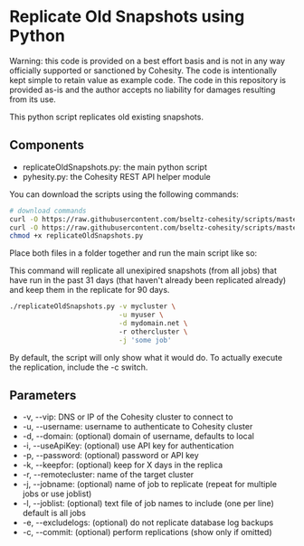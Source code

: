 # Replicate Old Snapshots using Python

Warning: this code is provided on a best effort basis and is not in any way officially supported or sanctioned by Cohesity. The code is intentionally kept simple to retain value as example code. The code in this repository is provided as-is and the author accepts no liability for damages resulting from its use.

This python script replicates old existing snapshots.

## Components

* replicateOldSnapshots.py: the main python script
* pyhesity.py: the Cohesity REST API helper module

You can download the scripts using the following commands:

```bash
# download commands
curl -O https://raw.githubusercontent.com/bseltz-cohesity/scripts/master/python/replicateOldSnapshots/replicateOldSnapshots.py
curl -O https://raw.githubusercontent.com/bseltz-cohesity/scripts/master/python/pyhesity.py
chmod +x replicateOldSnapshots.py

```

Place both files in a folder together and run the main script like so:

This command will replicate all unexipired snapshots (from all jobs) that have run in the past 31 days (that haven't already been replicated already) and keep them in the replicate for 90 days.

```bash
./replicateOldSnapshots.py -v mycluster \
                           -u myuser \
                           -d mydomain.net \ 
                           -r othercluster \
                           -j 'some job'
```

By default, the script will only show what it would do. To actually execute the replication, include the -c switch.

## Parameters

* -v, --vip: DNS or IP of the Cohesity cluster to connect to
* -u, --username: username to authenticate to Cohesity cluster
* -d, --domain: (optional) domain of username, defaults to local
* -i, --useApiKey: (optional) use API key for authentication
* -p, --password: (optional) password or API key
* -k, --keepfor: (optional) keep for X days in the replica
* -r, --remotecluster: name of the target cluster
* -j, --jobname: (optional) name of job to replicate (repeat for multiple jobs or use joblist)
* -l, --joblist: (optional) text file of job names to include (one per line) default is all jobs
* -e, --excludelogs: (optional) do not replicate database log backups
* -c, --commit: (optional) perform replications (show only if omitted)
